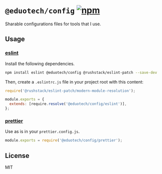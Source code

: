 # `@eduotech/config` [![npm](https://img.shields.io/npm/v/@eduotech/config.svg?style=flat-square)](https://www.npmjs.com/package/@eduotech/config)

Sharable configurations files for tools that I use.

## Usage

### [eslint](https://github.com/eslint/eslint)

Install the following dependencies.

```sh
npm install eslint @eduotech/config @rushstack/eslint-patch --save-dev
```

Then, create a `.eslintrc.js` file in your project root with this content:

```javascript
require('@rushstack/eslint-patch/modern-module-resolution');

module.exports = {
  extends: [require.resolve('@eduotech/config/eslint')],
};
```

### [prettier](https://github.com/prettier/prettier)

Use as is in your `prettier.config.js`.

```javascript
module.exports = require('@eduotech/config/prettier');
```

## License

MIT
